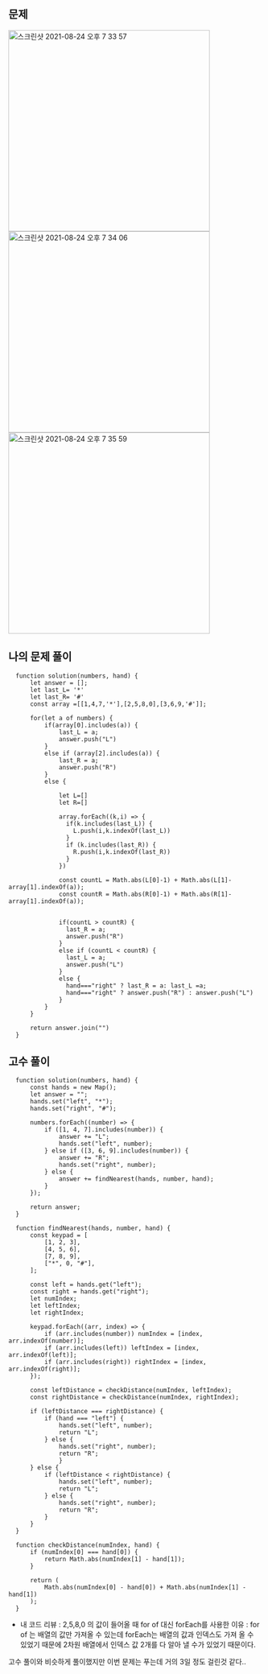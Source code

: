 <h2>문제</h2>

<img width="400" alt="스크린샷 2021-08-24 오후 7 33 57" src="https://user-images.githubusercontent.com/87749134/130602369-849f1389-96ab-4b5f-9346-d2812ece1e28.png">
<img width="400" alt="스크린샷 2021-08-24 오후 7 34 06" src="https://user-images.githubusercontent.com/87749134/130602382-74a11997-0b7f-467a-af15-da1f3c85e5a3.png">
<img width="400" alt="스크린샷 2021-08-24 오후 7 35 59" src="https://user-images.githubusercontent.com/87749134/130602387-5545703f-abc0-4f98-adac-18b3ed2a24dd.png">


<h2>나의 문제 풀이</h2>

```
  function solution(numbers, hand) {
      let answer = [];
      let last_L= '*'
      let last_R= '#'
      const array =[[1,4,7,'*'],[2,5,8,0],[3,6,9,'#']];

      for(let a of numbers) {
          if(array[0].includes(a)) {
              last_L = a;
              answer.push("L")
          }
          else if (array[2].includes(a)) {
              last_R = a;
              answer.push("R")
          }
          else {

              let L=[]
              let R=[]

              array.forEach((k,i) => {
                if(k.includes(last_L)) {
                  L.push(i,k.indexOf(last_L))
                }
                if (k.includes(last_R)) {
                  R.push(i,k.indexOf(last_R))
                }
              })

              const countL = Math.abs(L[0]-1) + Math.abs(L[1]-array[1].indexOf(a));
              const countR = Math.abs(R[0]-1) + Math.abs(R[1]-array[1].indexOf(a));


              if(countL > countR) {
                last_R = a;
                answer.push("R")
              }
              else if (countL < countR) {
                last_L = a;
                answer.push("L")
              }
              else {
                hand==="right" ? last_R = a: last_L =a;
                hand==="right" ? answer.push("R") : answer.push("L")
              }
          }
      }

      return answer.join("")
  }
```

<h2>고수 풀이</h2>

```
  function solution(numbers, hand) {
      const hands = new Map();
      let answer = "";
      hands.set("left", "*");
      hands.set("right", "#");

      numbers.forEach((number) => {
          if ([1, 4, 7].includes(number)) {
              answer += "L";
              hands.set("left", number);
          } else if ([3, 6, 9].includes(number)) {
              answer += "R";
              hands.set("right", number);
          } else {
              answer += findNearest(hands, number, hand);
          }
      });

      return answer;
  }

  function findNearest(hands, number, hand) {
      const keypad = [
          [1, 2, 3],
          [4, 5, 6],
          [7, 8, 9],
          ["*", 0, "#"],
      ];

      const left = hands.get("left");
      const right = hands.get("right");
      let numIndex;
      let leftIndex;
      let rightIndex;

      keypad.forEach((arr, index) => {
          if (arr.includes(number)) numIndex = [index, arr.indexOf(number)];
          if (arr.includes(left)) leftIndex = [index, arr.indexOf(left)];
          if (arr.includes(right)) rightIndex = [index, arr.indexOf(right)];
      });

      const leftDistance = checkDistance(numIndex, leftIndex);
      const rightDistance = checkDistance(numIndex, rightIndex);

      if (leftDistance === rightDistance) {
          if (hand === "left") {
              hands.set("left", number);
              return "L";
          } else {
              hands.set("right", number);
              return "R";
              }
      } else {
          if (leftDistance < rightDistance) {
              hands.set("left", number);
              return "L";
          } else {
              hands.set("right", number);
              return "R";
          }
      }
  }

  function checkDistance(numIndex, hand) {
      if (numIndex[0] === hand[0]) {
          return Math.abs(numIndex[1] - hand[1]);
      }

      return (
          Math.abs(numIndex[0] - hand[0]) + Math.abs(numIndex[1] - hand[1])
      );
  }
```

- 내 코드 리뷰 : 2,5,8,0 의 값이 들어올 때 for of 대신 forEach를 사용한 이유 :
for of 는 배열의 값만 가져올 수 있는데 forEach는 배열의 값과 인덱스도 가져 올 수 있었기 때문에 2차원 배열에서 인덱스 값 2개를 다 알아 낼 수가 있었기 때문이다.

고수 풀이와 비슷하게 풀이했지만 이번 문제는 푸는데 거의 3일 정도 걸린것 같다..
